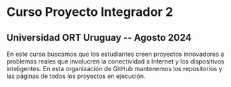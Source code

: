 # Curso Proyecto Integrador 2
## Universidad ORT Uruguay -- Agosto 2024

En este curso buscamos que los estudiantes creen proyectos innovadores a problemas reales que involucren la conectividad a Internet y los dispositivos inteligentes.
En esta organización de GitHub mantenemos los repositorios y las páginas de todos los proyectos en ejecución.
